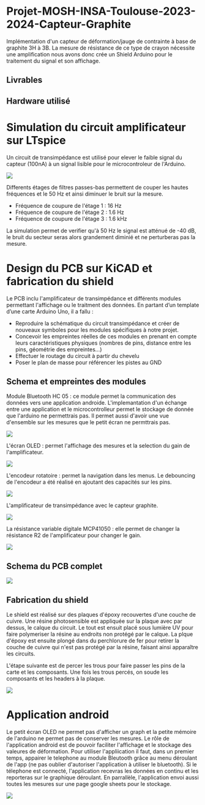 # Projet-MOSH-INSA-Toulouse-2023-2024-Capteur-Graphite
Implémentation d'un capteur de déformation/jauge de contrainte à base de graphite 3H à 3B. La mesure de résistance de ce type de crayon nécessite une amplification nous avons donc crée un Shield Arduino pour le traitement du signal et son affichage.

## Livrables
## Hardware utilisé

# Simulation du circuit amplificateur sur LTspice
Un circuit de transimpédance est utilisé pour elever le faible signal du capteur (100nA) à un signal lisible pour le microcontroleur de l'Arduino.

![](https://github.com/GaetanDelpech/Projet-MOSH-INSA-Toulouse-2023-2024-Capteur-Graphite/blob/main/images/Circuicuit%20et%20etages.PNG)

Differents étages de filtres passes-bas permettent de couper les hautes fréquences et le 50 Hz et ainsi diminuer le bruit sur la mesure.
  - Fréquence de coupure de l'étage 1 : 16 Hz
  - Fréquence de coupure de l'étage 2 : 1.6 Hz
  - Fréquence de coupure de l'étage 3 : 1.6 kHz

La simulation permet de verifier qu'à 50 Hz le signal est atténué de -40 dB, le bruit du secteur seras alors grandement diminié et ne perturberas pas la mesure. 

# Design du PCB sur KiCAD et fabrication du shield

Le PCB inclu l'amplificateur de transimpédance et différents modules permettant l'affichage ou le traitment des données. En partant d’un template d’une carte Arduino Uno, il a fallu :
  - Reproduire la schématique du circuit transimpédance et créer de nouveaux symboles pour les modules spécifiques à notre projet.
  - Concevoir les empreintes réelles de ces modules en prenant en compte leurs caractéristiques physiques (nombres de pins, distance entre les pins, géométrie des empreintes…)
  - Effectuer le routage du circuit à partir du chevelu
  - Poser le plan de masse pour référencer les pistes au GND

## Schema et empreintes des modules

Module Bluetooth HC 05 : ce module permet la communication des données vers une application androide. L'implemantation d'un échange entre une application et le microcontrolleur permet le stockage de donnée que l'arduino ne permettrais pas. Il permet aussi d'avoir une vue d'ensemble sur les mesures que le petit écran ne permttrais pas.

![](https://github.com/GaetanDelpech/Projet-MOSH-INSA-Toulouse-2023-2024-Capteur-Graphite/blob/main/images/Bluetooth.jpg)

L'écran OLED : permet l'affichage des mesures et la selection du gain de l'amplificateur.

![](https://github.com/GaetanDelpech/Projet-MOSH-INSA-Toulouse-2023-2024-Capteur-Graphite/blob/main/images/ecran%20OLED.jpg)

L'encodeur rotatoire : permet la navigation dans les menus. Le debouncing de l'encodeur a été réalisé en ajoutant des capacités sur les pins.

![](https://github.com/GaetanDelpech/Projet-MOSH-INSA-Toulouse-2023-2024-Capteur-Graphite/blob/main/images/Rotary%20Sensor.jpg)

L'amplificateur de transimpédance avec le capteur graphite.

![](https://github.com/GaetanDelpech/Projet-MOSH-INSA-Toulouse-2023-2024-Capteur-Graphite/blob/main/images/PCB%20ampli.jpg)

La résistance variable digitale MCP41050 : elle permet de changer la résistance R2 de l'amplificateur pour changer le gain.

![](https://github.com/GaetanDelpech/Projet-MOSH-INSA-Toulouse-2023-2024-Capteur-Graphite/blob/main/images/MCP.jpg)



## Schema du PCB complet

![](https://github.com/GaetanDelpech/Projet-MOSH-INSA-Toulouse-2023-2024-Capteur-Graphite/blob/main/images/PCB.PNG.jpg)

## Fabrication du shield

Le shield est réalisé sur des plaques d'époxy recouvertes d'une couche de cuivre. Une résine photosensible est appliquée sur la plaque avec par dessus, le calque du circuit. Le tout est ensuit placé sous lumière UV pour faire polymeriser la résine au endroits non protégé par le calque. La plque d'époxy est ensuite plongé dans du perchlorure de fer pour retirer la couche de cuivre qui n'est pas protégé par la résine, faisant ainsi apparaître les circuits.

L'étape suivante est de percer les trous pour faire passer les pins de la carte et les composants. Une fois les trous percés, on soude les composants et les headers à la plaque.

![](https://github.com/GaetanDelpech/Projet-MOSH-INSA-Toulouse-2023-2024-Capteur-Graphite/blob/main/images/Photo%20shield.jpg)

# Application android

Le petit écran OLED ne permet pas d'afficher un graph et la petite mémoire de l'arduino ne permet pas de conserver les mesures. Le rôle de l'application android est de pouvoir faciliter l'affichage et le stockage des valeures de déformation.
Pour utiliser l'appliication il faut, dans un premier temps, appairer le telephone au module Bleutooth grâce au menu déroulant de l'app (ne pas oublier d'autoriser l'application à utiliser le bluetooth).
Si le télephone est connecté, l'application recevras les données en continu et les reporteras sur le graphique déroulant. En parrallèle, l'application envoi aussi toutes les mesures sur une page google sheets pour le stockage.

![](https://github.com/GaetanDelpech/Projet-MOSH-INSA-Toulouse-2023-2024-Capteur-Graphite/blob/main/images/App%20front.PNG)


